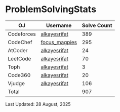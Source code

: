 # ProblemSolvingStats


| OJ | Username | Solve Count |
| -- | -------- | ----------- |
| Codeforces | [alkayesrifat](https://codeforces.com/profile/alkayesrifat) | 389 |
| CodeChef | [focus_magpies](https://www.codechef.com/users/focus_magpies) | 295 |
| AtCoder | [alkayesrifat](https://atcoder.jp/users/alkayesrifat) | 24 |
| LeetCode | [alkayesrifat](https://leetcode.com/u/alkayesrifat/) | 70 |
| Toph | [alkayesrifat](https://toph.co/u/alkayesrifat) | 3 |
| Code360 | [alkayesrifat](https://www.naukri.com/code360/profile/alkayesrifat) | 20 |
| Vjudge | [alkayesrifat](https://vjudge.net/user/alkayesrifat) | 106 |
| Total | | 907 |

Last Updated: 28 August, 2025
